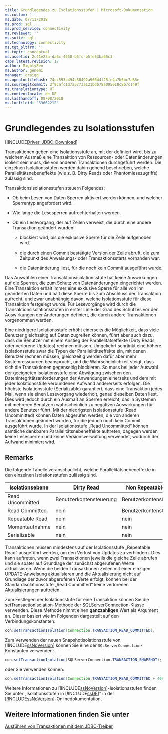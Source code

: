 ```yaml
---
title: Grundlegendes zu Isolationsstufen | Microsoft-Dokumentation
ms.custom: ''
ms.date: 07/11/2018
ms.prod: sql
ms.prod_service: connectivity
ms.reviewer: ''
ms.suite: sql
ms.technology: connectivity
ms.tgt_pltfrm: ''
ms.topic: conceptual
ms.assetid: 2c41e23a-da6c-4650-b5fc-b5fe53ba65c3
caps.latest.revision: 17
author: MightyPen
ms.author: genemi
manager: craigg
ms.openlocfilehash: 74cc593c494c80492a96644f25fe4a7b6bc7a85e
ms.sourcegitcommit: 2f9cafc1d7a3773a121bdb78a095018c8b7c149f
ms.translationtype: HT
ms.contentlocale: de-DE
ms.lasthandoff: 08/08/2018
ms.locfileid: "39662212"
---
```

# <a name="understanding-isolation-levels"></a>Grundlegendes zu Isolationsstufen

[!INCLUDE[Driver_JDBC_Download](../../includes/driver_jdbc_download.md)]

Transaktionen geben eine Isolationsstufe an, mit der definiert wird, bis zu welchem Ausmaß eine Transaktion von Ressourcen- oder Datenänderungen isoliert sein muss, die von anderen Transaktionen durchgeführt werden. Die einzelnen Isolationsstufen werden dahin gehend beschrieben, welche Parallelitätsnebeneffekte (wie z. B. Dirty Reads oder Phantomlesezugriffe) zulässig sind.  
  
Transaktionsisolationsstufen steuern Folgendes:  
  
- Ob beim Lesen von Daten Sperren aktiviert werden können, und welcher Sperrentyp angefordert wird.  
  
- Wie lange die Lesesperren aufrechterhalten werden.  
  
- Ob ein Lesevorgang, der auf Zeilen verweist, die durch eine andere Transaktion geändert wurden:  
  
  - blockiert wird, bis die exklusive Sperre für die Zeile aufgehoben wird.  
  
  - die durch einen Commit bestätigte Version der Zeile abruft, die zum Zeitpunkt des Anweisungs- oder Transaktionsstarts vorhanden war.  
  
  - die Datenänderung liest, für die noch kein Commit ausgeführt wurde.  

Das Auswählen einer Transaktionsisolationsstufe hat keine Auswirkungen auf die Sperren, die zum Schutz von Datenänderungen eingerichtet werden. Eine Transaktion erhält immer eine exklusive Sperre für alle von ihr geänderten Daten und hält diese Sperre bis zum Abschluss der Transaktion aufrecht, und zwar unabhängig davon, welche Isolationsstufe für diese Transaktion festgelegt wurde. Für Lesevorgänge wird durch die Transaktionsisolationsstufen in erster Linie der Grad des Schutzes vor den Auswirkungen der Änderungen definiert, die durch andere Transaktionen vorgenommen werden.  
  
Eine niedrigere Isolationsstufe erhöht einerseits die Möglichkeit, dass viele Benutzer gleichzeitig auf Daten zugreifen können, führt aber auch dazu, dass die Benutzer mit einem Anstieg der Parallelitätseffekte (Dirty Reads oder verlorene Updates) rechnen müssen. Umgekehrt schränkt eine höhere Isolationsstufe zwar die Typen der Parallelitätseffekte ein, mit denen Benutzer rechnen müssen, gleichzeitig werden dafür aber mehr Systemressourcen beansprucht, und die Wahrscheinlichkeit steigt, dass sich die Transaktionen gegenseitig blockieren. So muss bei jeder Auswahl der geeigneten Isolationsstufe eine Abwägung zwischen den Datenintegritätsanforderungen der Anwendungen einerseits und dem mit jeder Isolationsstufe verbundenen Aufwand andererseits erfolgen. Die höchste Isolationsstufe (Serializable) garantiert, dass eine Transaktion jedes Mal, wenn sie einen Lesevorgang wiederholt, genau dieselben Daten liest. Dies wird jedoch durch ein Ausmaß an Sperren erreicht, das in Systemen mit mehreren Benutzern wahrscheinlich zu negativen Auswirkungen für andere Benutzer führt. Mit der niedrigsten Isolationsstufe (Read Uncommitted) können Daten abgerufen werden, die von anderen Transaktionen geändert wurden, für die jedoch noch kein Commit ausgeführt wurde. In der Isolationsstufe „Read Uncommitted“ können sämtliche denkbaren Parallelitätsnebeneffekte auftreten, dagegen werden keine Lesesperren und keine Versionsverwaltung verwendet, wodurch der Aufwand minimiert wird.  

## <a name="remarks"></a>Remarks

 Die folgende Tabelle veranschaulicht, welche Parallelitätsnebeneffekte in den einzelnen Isolationsstufen zulässig sind.  
  
| Isolationsebene  | Dirty Read | Non Repeatable Read | Phantom |
| ---------------- | ---------- | ------------------- | ------- |
| Read Uncommitted | Benutzerkontensteuerung        | Benutzerkontensteuerung                 | Benutzerkontensteuerung     |
| Read Committed   | nein         | Benutzerkontensteuerung                 | Benutzerkontensteuerung     |
| Repeatable Read  | nein         | nein                  | Benutzerkontensteuerung     |
| Momentaufnahme         | nein         | nein                  | nein      |
| Serializable     | nein         | nein                  | nein      |
  
Transaktionen müssen mindestens auf der Isolationsstufe „Repeatable Read“ ausgeführt werden, um den Verlust von Updates zu verhindern. Dies kann auftreten, wenn zwei Transaktionen jeweils die gleiche Zeile abrufen und sie später auf Grundlage der zunächst abgerufenen Werte aktualisieren. Wenn die beiden Transaktionen Zeilen mit einer einzigen UPDATE-Anweisung aktualisieren und die Aktualisierung nicht auf Grundlage der zuvor abgerufenen Werte erfolgt, können bei der Standardisolationsstufe „Read Committed“ keine verlorenen Aktualisierungen auftreten.  

Zum Festlegen der Isolationsstufe für eine Transaktion können Sie die [setTransactionIsolation](../../connect/jdbc/reference/settransactionisolation-method-sqlserverconnection.md)-Methode der [SQLServerConnection](../../connect/jdbc/reference/sqlserverconnection-class.md)-Klasse verwenden. Diese Methode nimmt einen **ganzzahligen** Wert als Argument an. Dieser basiert wie im Folgenden dargestellt auf den Verbindungskonstanten:  

```java
con.setTransactionIsolation(Connection.TRANSACTION_READ_COMMITTED);  
```

Zum Verwenden der neuen Snapshotisolationsstufe von [!INCLUDE[ssNoVersion](../../includes/ssnoversion_md.md)] können Sie eine der `SQLServerConnection`-Konstanten verwenden:  

```java
con.setTransactionIsolation(SQLServerConnection.TRANSACTION_SNAPSHOT);  
```

oder Sie verwenden können:  

```java
con.setTransactionIsolation(Connection.TRANSACTION_READ_COMMITTED + 4094);  
```

Weitere Informationen zu [!INCLUDE[ssNoVersion](../../includes/ssnoversion_md.md)]-Isolationsstufen finden Sie unter „Isolationsstufen in [!INCLUDE[ssDE](../../includes/ssde_md.md)]“ in der [!INCLUDE[ssNoVersion](../../includes/ssnoversion_md.md)]-Onlinedokumentation.  

## <a name="see-also"></a>Weitere Informationen finden Sie unter

[Ausführen von Transaktionen mit dem JDBC-Treiber](../../connect/jdbc/performing-transactions-with-the-jdbc-driver.md)  
